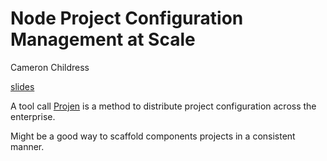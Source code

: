# Node Project Configuration Management at Scale

Cameron Childress

[slides](https://github.com/sumoinc/projen-examples/)

A tool call [Projen](https://projen.io/) is a method to distribute project configuration across the enterprise.

Might be a good way to scaffold components projects in a consistent manner.